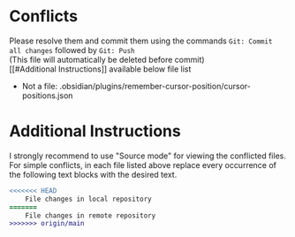 # Conflicts

Please resolve them and commit them using the commands `Git: Commit all changes` followed by `Git: Push`  
(This file will automatically be deleted before commit)  
[[#Additional Instructions]] available below file list

- Not a file: .obsidian/plugins/remember-cursor-position/cursor-positions.json

# Additional Instructions

I strongly recommend to use "Source mode" for viewing the conflicted files. For simple conflicts, in each file listed above replace every occurrence of the following text blocks with the desired text.

```diff
<<<<<<< HEAD
    File changes in local repository
=======
    File changes in remote repository
>>>>>>> origin/main
```
